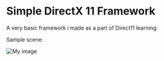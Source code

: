 # Simple DirectX 11 Framework

A very basic framework i made as a part of Direct11 learning.

Sample scene:

![My image](https://github.com/marcin-se/sdxf/blob/master/demo.gif) 	

